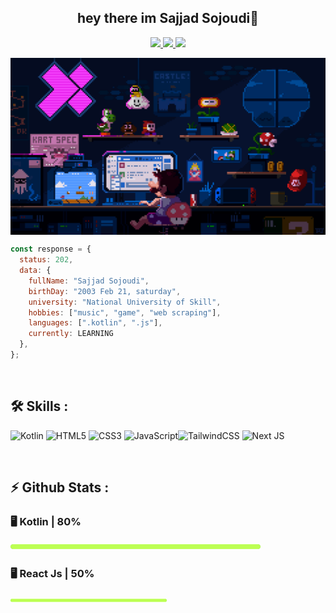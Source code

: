 <h2 align="center">hey there im Sajjad Sojoudi👋</h2>
<p align="center">
  <a href="https://t.me/sajjad_sojoudi">
      <img src="https://img.shields.io/badge/Telegram-2CA5E0?style=for-the-badge&logo=telegram&logoColor=white">
  </a>
  <a href="https://www.instagram.com/sajjad_sojoudi">
      <img src="https://img.shields.io/badge/Instagram-%23E4405F.svg?style=for-the-badge&logo=Instagram&logoColor=white">
  </a>
  <a href="mailto:sajad.soojoodi@gmail.com">
      <img src="https://img.shields.io/badge/Gmail-D14836?style=for-the-badge&logo=gmail&logoColor=white">
  </a>
</p>

<img align="center" src="https://github.com/Sajjad-sojoudi/Sajjad-sojoudi/blob/main/animation.gif" />


```js
const response = {
  status: 202,
  data: {
    fullName: "Sajjad Sojoudi",
    birthDay: "2003 Feb 21, saturday",
    university: "National University of Skill",
    hobbies: ["music", "game", "web scraping"],
    languages: [".kotlin", ".js"],
    currently: LEARNING
  },
};
```



<br />



<h2>🛠️ Skills :</h2>

![Kotlin](https://img.shields.io/badge/kotlin-%237F52FF.svg?style=for-the-badge&logo=kotlin&logoColor=white) ![HTML5](https://img.shields.io/badge/html5-%23E34F26.svg?style=for-the-badge&logo=html5&logoColor=white) ![CSS3](https://img.shields.io/badge/css3-%231572B6.svg?style=for-the-badge&logo=css3&logoColor=white) ![JavaScript](https://img.shields.io/badge/javascript-%23323330.svg?style=for-the-badge&logo=javascript&logoColor=%23F7DF1E)![TailwindCSS](https://img.shields.io/badge/tailwindcss-%2338B2AC.svg?style=for-the-badge&logo=tailwind-css&logoColor=white) ![Next JS](https://img.shields.io/badge/Next-black?style=for-the-badge&logo=next.js&logoColor=white) 

<br />

<p align="left">
<h2 align="left">⚡ Github Stats :</h2>
<h3 align="left">🖥 Kotlin | 80%</h3> <img width="400px" src="https://github.com/sabzlearn-ir/sabzlearn-ir/blob/main/bar.png?raw=true" />

<br />
<h3 align="left">🖥 React Js | 50%</h3> <img width="250px" src="https://github.com/sabzlearn-ir/sabzlearn-ir/blob/main/bar.png?raw=true" />
</p>


